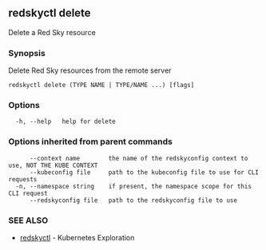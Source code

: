 ## redskyctl delete

Delete a Red Sky resource

### Synopsis

Delete Red Sky resources from the remote server

```
redskyctl delete (TYPE NAME | TYPE/NAME ...) [flags]
```

### Options

```
  -h, --help   help for delete
```

### Options inherited from parent commands

```
      --context name        the name of the redskyconfig context to use, NOT THE KUBE CONTEXT
      --kubeconfig file     path to the kubeconfig file to use for CLI requests
  -n, --namespace string    if present, the namespace scope for this CLI request
      --redskyconfig file   path to the redskyconfig file to use
```

### SEE ALSO

* [redskyctl](redskyctl.md)	 - Kubernetes Exploration

